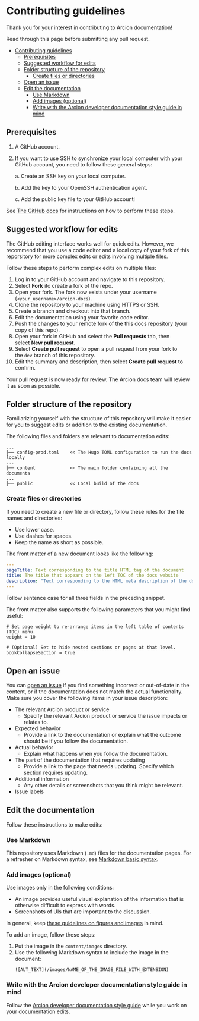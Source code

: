 # Contributing guidelines

Thank you for your interest in contributing to Arcion documentation!

Read through this page before submitting any pull request.

- [Contributing guidelines](#contributing-guidelines)
  - [Prerequisites](#prerequisites)
  - [Suggested workflow for edits](#suggested-workflow-for-edits)
  - [Folder structure of the repository](#folder-structure-of-the-repository)
    - [Create files or directories](#create-files-or-directories)
  - [Open an issue](#open-an-issue)
  - [Edit the documentation](#edit-the-documentation)
    - [Use Markdown](#use-markdown)
    - [Add images (optional)](#add-images-optional)
    - [Write with the Arcion developer documentation style guide in mind](#write-with-the-arcion-developer-documentation-style-guide-in-mind)


## Prerequisites
1.  A GitHub account.
2.  If you want to use SSH to synchronize your local computer with your GitHub account, you need to follow these general steps:

    a. Create an SSH key on your local computer.

    b. Add the key to your OpenSSH authentication agent.
    
    c. Add the public key file to your GitHub accountl
		
See [The GitHub docs](https://docs.github.com/en/authentication/connecting-to-github-with-ssh) for instructions on how to perform these steps.

## Suggested workflow for edits
The GitHub editing interface works well for quick edits. However, we recommend that you use a code editor and a local copy of your fork of this reporsitory for more complex edits or edits involving multiple files.

Follow these steps to perform complex edits on multiple files:

1.  Log in to your GitHub account and navigate to this repository.
2.  Select **Fork** ito create a fork of the repo.
3.  Open your fork. The fork now exists under your username (`<your_username>/arcion-docs`).
4.  Clone the repository to your machine using HTTPS or SSH.
5.  Create a branch and checkout into that branch.
6.  Edit the documentation using your favorite code editor.
7.  Push the changes to your remote fork of the this docs repository (your copy of this repo).
8.  Open your fork in GitHub and select the **Pull requests** tab, then select **New pull request**.
9.  Select **Create pull request** to open a pull request from your fork to the `dev` branch of this repository.
10.  Edit the summary and description, then select **Create pull request** to confirm.

Your pull request is now ready for review. The Arcion docs team will review it as soon as possible.

## Folder structure of the repository
Familiarizing yourself with the structure of this repository will make it easier for you to suggest edits or addition to the existing documentation.

The following files and folders are relevant to documentation edits:

```
...
├── config-prod.toml    << The Hugo TOML configuration to run the docs locally
...
├── content             << The main folder containing all the documents
...
├── public              << Local build of the docs
```
### Create files or directories
If you need to create a new file or directory, follow these rules for the file names and directories:

- Use lower case.
- Use dashes for spaces.
- Keep the name as short as possible.

The front matter of a new document looks like the following:

```yaml
---
pageTitle: Text corresponding to the title HTML tag of the document
title: The title that appears on the left TOC of the docs website
description: "Text corresponding to the HTML meta description of the document."
---
```

Follow sentence case for all three fields in the preceding snippet.

The front matter also supports the following parameters that you might find useful:

```
# Set page weight to re-arrange items in the left table of contents (TOC) menu.
weight = 10

# (Optional) Set to hide nested sections or pages at that level.
bookCollapseSection = true
```

## Open an issue
You can [open an issue](https://docs.github.com/en/issues/tracking-your-work-with-issues/creating-an-issue) if you find something incorrect or out-of-date in the content, or if the documentation does not match the actual functionality. Make sure you cover the following items in your issue description:

- The relevant Arcion product or service
  - Specify the relevant Arcion product or service the issue impacts or relates to.
- Expected behavior  
  - Provide a link to the documentation or explain what the outcome should be if you follow the documentation.
- Actual behavior
  - Explain what happens when you follow the documentation.
- The part of the documentation that requires updating
  - Provide a link to the page that needs updating. Specify which section requires updating.
- Additional information
  - Any other details or screenshots that you think might be relevant.
- Issue labels

## Edit the documentation
Follow these instructions to make edits:

### Use Markdown
This repository uses Markdown (`.md`) files for the documentation pages. For a refresher on Markdown syntax, see [Markdown basic syntax](https://www.markdownguide.org/basic-syntax/).

### Add images (optional)
Use images only in the following conditions:

- An image provides useful visual explanation of the information that is otherwise difficult to express with words.
- Screenshots of UIs that are important to the discussion.

In general, keep [these guidelines on figures and images](https://developers.google.com/style/images) in mind.

To add an image, follow these steps:

1. Put the image in the `content/images` directory. 
2. Use the following Markdown syntax to include the image in the document:
	```
	![ALT_TEXT](/images/NAME_OF_THE_IMAGE_FILE_WITH_EXTENSION)
	```

### Write with the Arcion developer documentation style guide in mind
Follow the [Arcion developer documentation style guide](docs-style-guide.md) while you work on your documentation edits.
